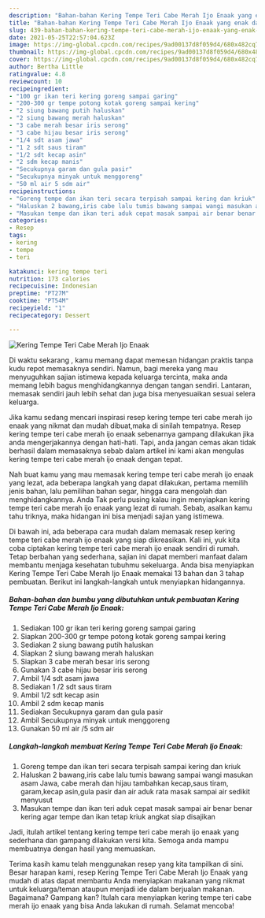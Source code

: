 ```yaml
---
description: "Bahan-bahan Kering Tempe Teri Cabe Merah Ijo Enaak yang enak dan Mudah Dibuat"
title: "Bahan-bahan Kering Tempe Teri Cabe Merah Ijo Enaak yang enak dan Mudah Dibuat"
slug: 439-bahan-bahan-kering-tempe-teri-cabe-merah-ijo-enaak-yang-enak-dan-mudah-dibuat
date: 2021-05-25T22:57:04.623Z
image: https://img-global.cpcdn.com/recipes/9ad00137d8f059d4/680x482cq70/kering-tempe-teri-cabe-merah-ijo-enaak-foto-resep-utama.jpg
thumbnail: https://img-global.cpcdn.com/recipes/9ad00137d8f059d4/680x482cq70/kering-tempe-teri-cabe-merah-ijo-enaak-foto-resep-utama.jpg
cover: https://img-global.cpcdn.com/recipes/9ad00137d8f059d4/680x482cq70/kering-tempe-teri-cabe-merah-ijo-enaak-foto-resep-utama.jpg
author: Bertha Little
ratingvalue: 4.8
reviewcount: 10
recipeingredient:
- "100 gr ikan teri kering goreng sampai garing"
- "200-300 gr tempe potong kotak goreng sampai kering"
- "2 siung bawang putih haluskan"
- "2 siung bawang merah haluskan"
- "3 cabe merah besar iris serong"
- "3 cabe hijau besar iris serong"
- "1/4 sdt asam jawa"
- "1 2 sdt saus tiram"
- "1/2 sdt kecap asin"
- "2 sdm kecap manis"
- "Secukupnya garam dan gula pasir"
- "Secukupnya minyak untuk menggoreng"
- "50 ml air 5 sdm air"
recipeinstructions:
- "Goreng tempe dan ikan teri secara terpisah sampai kering dan kriuk"
- "Haluskan 2 bawang,iris cabe lalu tumis bawang sampai wangi masukan asam Jawa, cabe merah dan hijau tambahkan kecap,saus tiram, garam,kecap asin,gula pasir dan air aduk rata masak sampai air sedikit menyusut"
- "Masukan tempe dan ikan teri aduk cepat masak sampai air benar benar kering agar tempe dan ikan tetap kriuk angkat siap disajikan"
categories:
- Resep
tags:
- kering
- tempe
- teri

katakunci: kering tempe teri 
nutrition: 173 calories
recipecuisine: Indonesian
preptime: "PT27M"
cooktime: "PT54M"
recipeyield: "1"
recipecategory: Dessert

---
```



![Kering Tempe Teri Cabe Merah Ijo Enaak](https://img-global.cpcdn.com/recipes/9ad00137d8f059d4/680x482cq70/kering-tempe-teri-cabe-merah-ijo-enaak-foto-resep-utama.jpg)

Di waktu  sekarang , kamu memang dapat memesan hidangan praktis tanpa kudu repot memasaknya sendiri. Namun, bagi mereka yang mau menyuguhkan sajian istimewa kepada keluarga tercinta, maka anda memang lebih bagus menghidangkannya dengan tangan sendiri. Lantaran, memasak sendiri jauh lebih sehat dan juga bisa menyesuaikan sesuai selera keluarga.

Jika kamu sedang mencari inspirasi resep kering tempe teri cabe merah ijo enaak yang nikmat dan mudah dibuat,maka di sinilah tempatnya. Resep kering tempe teri cabe merah ijo enaak  sebenarnya gampang dilakukan jika anda mengerjakannya dengan hati-hati. Tapi, anda jangan cemas akan tidak berhasil dalam memasaknya 
sebab dalam artikel ini kami akan mengulas kering tempe teri cabe merah ijo enaak dengan tepat.  



Nah buat kamu yang mau memasak kering tempe teri cabe merah ijo enaak yang lezat, ada beberapa langkah yang dapat dilakukan, pertama memilih jenis bahan, lalu pemilihan bahan segar, hingga cara mengolah dan menghidangkannya. Anda Tak perlu pusing kalau ingin menyiapkan kering tempe teri cabe merah ijo enaak yang lezat di rumah. Sebab, asalkan kamu  tahu triknya, maka hidangan ini bisa menjadi sajian yang istimewa.

Di bawah ini, ada beberapa cara mudah dalam memasak resep kering tempe teri cabe merah ijo enaak yang siap dikreasikan. Kali ini, yuk kita coba ciptakan kering tempe teri cabe merah ijo enaak sendiri di rumah. Tetap berbahan yang sederhana, sajian ini dapat memberi manfaat dalam membantu menjaga kesehatan tubuhmu sekeluarga. Anda bisa menyiapkan Kering Tempe Teri Cabe Merah Ijo Enaak memakai 13 bahan dan 3 tahap pembuatan. Berikut ini langkah-langkah untuk menyiapkan hidangannya.

<!--inarticleads1-->

##### Bahan-bahan dan bumbu yang dibutuhkan untuk pembuatan Kering Tempe Teri Cabe Merah Ijo Enaak:

1. Sediakan 100 gr ikan teri kering goreng sampai garing
1. Siapkan 200-300 gr tempe potong kotak goreng sampai kering
1. Sediakan 2 siung bawang putih haluskan
1. Siapkan 2 siung bawang merah haluskan
1. Siapkan 3 cabe merah besar iris serong
1. Gunakan 3 cabe hijau besar iris serong
1. Ambil 1/4 sdt asam jawa
1. Sediakan 1 /2 sdt saus tiram
1. Ambil 1/2 sdt kecap asin
1. Ambil 2 sdm kecap manis
1. Sediakan Secukupnya garam dan gula pasir
1. Ambil Secukupnya minyak untuk menggoreng
1. Gunakan 50 ml air /5 sdm air




<!--inarticleads2-->

##### Langkah-langkah membuat Kering Tempe Teri Cabe Merah Ijo Enaak:

1. Goreng tempe dan ikan teri secara terpisah sampai kering dan kriuk
1. Haluskan 2 bawang,iris cabe lalu tumis bawang sampai wangi masukan asam Jawa, cabe merah dan hijau tambahkan kecap,saus tiram, garam,kecap asin,gula pasir dan air aduk rata masak sampai air sedikit menyusut
1. Masukan tempe dan ikan teri aduk cepat masak sampai air benar benar kering agar tempe dan ikan tetap kriuk angkat siap disajikan




Jadi, itulah artikel tentang  kering tempe teri cabe merah ijo enaak  yang sederhana dan gampang dilakukan versi kita. Semoga anda mampu membuatnya dengan hasil yang memuaskan. 

Terima kasih kamu telah menggunakan resep yang kita tampilkan di sini. Besar harapan kami, resep  Kering Tempe Teri Cabe Merah Ijo Enaak yang mudah di atas dapat membantu Anda menyiapkan makanan yang nikmat untuk keluarga/teman ataupun menjadi ide dalam berjualan makanan. Bagaimana? Gampang kan? Itulah cara menyiapkan kering tempe teri cabe merah ijo enaak yang bisa Anda lakukan di rumah. Selamat mencoba!

